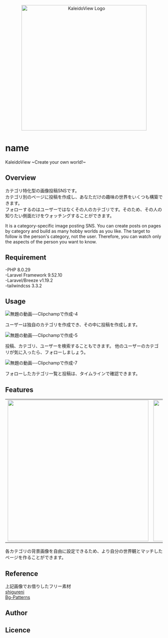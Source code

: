 <p align="center"><a href="https://laravel.com" target="_blank"><img src="https://res.cloudinary.com/dig0xnvus/image/upload/v1693090674/%E3%82%B9%E3%82%AF%E3%83%AA%E3%83%BC%E3%83%B3%E3%82%B7%E3%83%A7%E3%83%83%E3%83%88_2023-08-17_004303_e4k80n.png" width="400" alt="KaleidoView Logo"></a></p>


# name

KaleidoView ~Create your own world!~

## Overview

カテゴリ特化型の画像投稿SNSです。  
カテゴリ別のページに投稿を作成し、あなただけの趣味の世界をいくつも構築できます。   
フォローするのはユーザーではなくその人のカテゴリです。そのため、その人の知りたい側面だけをウォッチングすることができます。

It is a category-specific image posting SNS. 
You can create posts on pages by category and build as many hobby worlds as you like.
The target to follow is the person's category, not the user. Therefore, you can watch only the aspects of the person you want to know.

## Requirement
-PHP 8.0.29  
-Laravel Framework 9.52.10  
-Laravel/Breeze v1.19.2  
-tailwindcss 3.3.2
## Usage

![無題の動画-‐-Clipchampで作成-_4_](https://github.com/chronoll/KaleidoView/assets/127325184/1035a145-6f13-409e-ba0f-beeba06175cd)

ユーザーは独自のカテゴリを作成でき、その中に投稿を作成します。 

![無題の動画-‐-Clipchampで作成-_5_](https://github.com/chronoll/KaleidoView/assets/127325184/cce98836-aabd-4534-8337-5ebfda0774fb)

投稿、カテゴリ、ユーザーを検索することもできます。
他のユーザーのカテゴリが気に入ったら、フォローしましょう。 

![無題の動画-‐-Clipchampで作成-_7_](https://github.com/chronoll/KaleidoView/assets/127325184/1b8f5915-8595-41e6-a196-a27f9ac9460f)

フォローしたカテゴリ一覧と投稿は、タイムラインで確認できます。 

## Features
<table>
<tr>
<td><img src="https://res.cloudinary.com/dig0xnvus/image/upload/v1693140302/github/%E3%82%B9%E3%82%AF%E3%83%AA%E3%83%BC%E3%83%B3%E3%82%B7%E3%83%A7%E3%83%83%E3%83%88_2023-08-27_214443_afxmui.png" height="450"></td>
<td><img src="https://res.cloudinary.com/dig0xnvus/image/upload/v1693140067/github/%E3%82%B9%E3%82%AF%E3%83%AA%E3%83%BC%E3%83%B3%E3%82%B7%E3%83%A7%E3%83%83%E3%83%88_2023-08-27_214048_msblum.png" height="450"></td>
<td><img src="https://res.cloudinary.com/dig0xnvus/image/upload/v1693140974/github/%E3%82%B9%E3%82%AF%E3%83%AA%E3%83%BC%E3%83%B3%E3%82%B7%E3%83%A7%E3%83%83%E3%83%88_2023-08-27_215539_sc8tp5.png" height="450"></td>
</tr>
</table>

各カテゴリの背景画像を自由に設定できるため、より自分の世界観とマッチしたページを作ることができます。

## Reference

上記画像でお借りしたフリー素材   
[shigureni](https://www.shigureni.com/)   
[Bg-Patterns](https://bg-patterns.com/)  

## Author


## Licence


